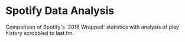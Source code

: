 # Spotify Data Analysis

Comparison of Spotify's '2016 Wrapped' statistics with analysis of play history scrobbled to last.fm.
